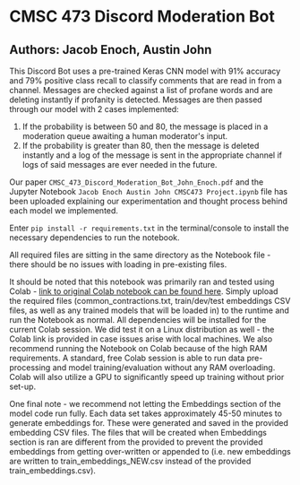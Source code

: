 # CMSC 473 Discord Moderation Bot
## Authors: Jacob Enoch, Austin John

This Discord Bot uses a pre-trained Keras CNN model with 91% accuracy and 79% positive class recall to classify comments that are read in from a channel. 
Messages are checked against a list of profane words and are deleting instantly if profanity is detected.
Messages are then passed through our model with 2 cases implemented:

<ol>
  <li> If the probability is between 50 and 80, the message is placed in a moderation queue awaiting a human moderator's input. </li>
  <li> If the probability is greater than 80, then the message is deleted instantly and a log of the message is sent in the appropriate channel if logs of said messages are ever needed in the future.</li>
</ol>

Our paper `CMSC_473_Discord_Moderation_Bot_John_Enoch.pdf` and the Jupyter Notebook `Jacob Enoch Austin John CMSC473 Project.ipynb` file has been uploaded explaining our experimentation and thought process behind each model we implemented.

Enter `pip install -r requirements.txt` in the terminal/console to install the necessary dependencies to run the notebook.

All required files are sitting in the same directory as the Notebook file - there should be no issues with loading in pre-existing files. 

It should be noted that this notebook was primarily ran and tested using Colab - [link to original Colab notebook can be found here](https://colab.research.google.com/drive/1LFFE5-HH5Lw_gFClVcy7YSQMmaOqlz7D?authuser=1). Simply upload the required files (common_contractions.txt, train/dev/test embeddings CSV files, as well as any trained models that will be loaded in) to the runtime and run the Notebook as normal. All dependencies will be installed for the current Colab session. We did test it on a Linux distribution as well - the Colab link is provided in case issues arise with local machines. We also recommend running the Notebook on Colab because of the high RAM requirements. A standard, free Colab session is able to run data pre-processing and model training/evaluation without any RAM overloading. Colab will also utilize a GPU to significantly speed up training without prior set-up. 

One final note - we recommend not letting the Embeddings section of the model code run fully. Each data set takes approximately 45-50 minutes to generate embeddings for. These were generated and saved in the provided embedding CSV files. The files that will be created when Embeddings section is ran are different from the provided to prevent the provided embeddings from getting over-written or appended to (i.e. new embeddings are written to train_embeddings_NEW.csv instead of the provided train_embeddings.csv).
